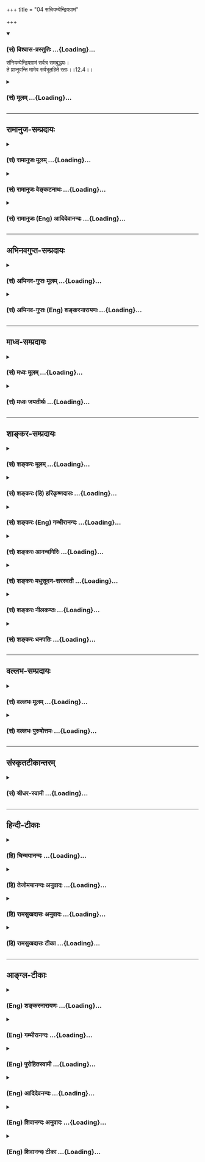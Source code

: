 +++
title = "04 सन्नियम्येन्द्रियग्रामं"

+++
<div class="js_include" newlevelforh1="3" title="(सं) विश्वास-प्रस्तुतिः" unfilled url="/purANam_vaiShNavam/mahAbhAratam/06-bhIShma-parva/03-bhagavad-gItA-parva/saMskRtam/vishvAsa-prastutiH/12_bhakti-yogaH/04_sanniyamyendriyag.md">
<details open><summary><h3>(सं) विश्वास-प्रस्तुतिः ...{Loading}...</h3></summary>

संनियम्येन्द्रियग्रामं सर्वत्र समबुद्धयः।  
ते प्राप्नुवन्ति मामेव सर्वभूतहिते रताः।।12.4।।
</details>
</div>
<div class="js_include collapsed" newlevelforh1="3" title="(सं) मूलम्" unfilled url="/purANam_vaiShNavam/mahAbhAratam/06-bhIShma-parva/03-bhagavad-gItA-parva/saMskRtam/mUlam/12_bhakti-yogaH/04_sanniyamyendriyag.md">
<details><summary><h3>(सं) मूलम् ...{Loading}...</h3></summary>

संनियम्येन्द्रियग्रामं सर्वत्र समबुद्धयः।  
ते प्राप्नुवन्ति मामेव सर्वभूतहिते रताः।।12.4।।
</details>
</div>


_________________
## रामानुज-सम्प्रदायः
<div class="js_include collapsed" newlevelforh1="3" title="(सं) रामानुजः मूलम्" unfilled url="/purANam_vaiShNavam/mahAbhAratam/06-bhIShma-parva/03-bhagavad-gItA-parva/saMskRtam/rAmAnujaH/mUlam/12_bhakti-yogaH/04_sanniyamyendriyag.md">
<details><summary><h3>(सं) रामानुजः मूलम् ...{Loading}...</h3></summary>

।।12.4।।**ये तु अक्षरं** प्रत्यगात्मस्वरूपं **अनिर्देश्यं** देहाद्
अन्यतया देवादिशब्दानिर्देश्यम् अतएव चक्षुरादिकरणानभिव्यक्तं **सर्वत्रगम्
अचिन्त्यं च** सर्वत्र देवादिदेहेषु वर्तमानम् अपि तद्विसजातीयतया तेन तेन
रूपेण चिन्तयितुम् अनर्हम्; तत एव **कूटस्थं** सर्वसाधारणं
तत्तद्देवाद्यसाद्यारणाकारासंबन्धम् इत्यर्थः। अपरिणामित्वेन
स्वासाधारणाकारात् न चलति; न च्यवते इति **अचलं** तत एव **ध्रुवं** नित्यम्
**सन्नियम्य इन्द्रियग्रामं** चक्षुरादिकम् इन्द्रियग्रामं
सर्वस्वव्यापारेभ्यः सम्यक् नियम्य **सर्वत्र समबुद्धयः** सर्वत्र
देवादिविषमाकारेषु देहेषु अवस्थितेषु आत्मसु ज्ञानैकाकारतया समबुद्धयः तत
एव **सर्वभूतहिते रताः** सर्वभूताहितरतित्वात् निवृत्ताः;
सर्वभूताहितरतित्वं हि आत्मनो देवादिविषमाकाराभिमाननिमित्तम्; ये एवम्
अक्षरम् **उपासते ते** अपि **मां प्राप्नुवन्ति एव।** मत्समानाकारम्
असंसारिणम् आत्मानं प्राप्नुवन्ति एव इत्यर्थः। मम साधर्म्यमागताः (गीता
14।2) इति वक्ष्यते श्रूयते च -- निरञ्जनः परमं साम्यमुपैति (मु0 उ₀ 3।1।3)
इति। तथा अक्षरशब्दनिर्दिष्टात् कूटस्थाद् अन्यत्वं परस्य ब्रह्मणो
वक्ष्यते। कूटस्थोऽक्षर उच्यते। (गीता 15।16)उत्तमः पुरुषस्त्वन्यः (गीता
15।17) इति। अथपरा यथा तदक्षरमधिगम्यते (मु0 उ₀ 1।1।5) इति अक्षरविद्यायां
तु अक्षरशब्दनिर्दिष्टं परम् एव ब्रह्म; भूतयोनित्वाद् एव।

</details>
</div>
<div class="js_include collapsed" newlevelforh1="3" title="(सं) रामानुजः वेङ्कटनाथः" unfilled url="/purANam_vaiShNavam/mahAbhAratam/06-bhIShma-parva/03-bhagavad-gItA-parva/saMskRtam/rAmAnujaH/venkaTanAthaH/12_bhakti-yogaH/04_sanniyamyendriyag.md">
<details><summary><h3>(सं) रामानुजः वेङ्कटनाथः ...{Loading}...</h3></summary>

।। 12.4अक्षरनिष्ठस्यापकर्षमाह -- ये त्वक्षरम् इत्यादिश्लोकत्रयेण।
सर्वप्रकारनिर्देशनिषेधस्य स्ववचनविरोधादिदुष्टत्वाद्यथावस्थितस्वरूपे
निषेध्यतया विवक्षितं निर्देशविशेषं सहेतुकमाहदेहादन्यतयेति। यद्यपि
देहादन्यस्मिन्नपि देहिनि देहद्वारा देवादिशब्दाः प्रवर्तन्ते तथापि
विविच्य निर्देष्टव्ये प्रकृतिसम्बन्धरहिते चापवृक्तात्मस्वरूपे
तावत्तादृशवृत्तिरपि न सम्भवतीत्यभिप्रायः। तत एव देहादन्यतयैवेत्यर्थः।
अत्यन्तानभिव्यक्तत्वविवक्षायांउपासते इति स्ववाक्येनापि विरोध
इत्यभिप्रायेणाह -- चक्षुरादिकरणानभिव्यक्तमिति। सर्वत्रगम् इत्यत्राणुत्व
श्रुतिविरोधपरिहारायाहदेवादिदेहेष्विति। यद्वा निषेध्यस्य चिन्त्यत्वस्य
प्रसङ्गार्थंसर्वत्रगम् इत्युक्तमित्याह -- देवादिदेहेषु वर्तमानमपीति। तेन
तेन रूपेणेति आत्मचिन्ताविधिविरोधाच्चिन्त्यमात्रनिषेधो न शक्यत इति
भावः। तत एव कूटस्थमिति तत्तद्विलक्षणत्वादित्यर्थः। अनेकेषां
सन्तन्यमानानां पुरुषाणां साधारणो हि पूर्वः पुरुषः कूटस्थः अत्र तु
साधारण्यमात्रं लक्ष्यत इत्याहसर्वसाधारणमिति। एतेन
कूटशब्दनिर्दिष्टमायाध्यक्षत्वं वा राशिवत्स्थितत्वं वा वदन्तः
प्रसिद्धार्थपरित्यागादिभिर्निरस्ताः। अतः कूट इव निश्चलं
वृद्धिक्षयादिरहितमित्यप्यत्र मन्दम्। नन्वेकदा सर्वसाधारणत्वमसिद्धं;
कालभेदेन सर्वजातीयशरीरपरिग्रहेऽपि सर्वव्यक्तिपरिग्रहो नास्ति; अतः कथं
सर्वसाधारणत्वमित्यत आहदेवादीति। नह्यसाधारणा देवत्वादय आत्मन्यव्यवधानेन
सम्बध्यन्त इति भावः। उत्क्रान्त्यादिमतो जीवस्य
स्पन्दनिषेधादेरनुपपन्नत्वादत्राचलशब्दविवक्षितमाह -- अपरिणामित्वेनेति।
अनित्यत्वं हि परिणामेन व्याप्तम्। ततश्च व्यापकाभावाद्व्याप्याभावो
विवक्षित इत्यपुनरुक्तिरित्याह -- तत एव ध्रुवमिति। उपासते \[12।2\]
इत्यनेनैव मनोनियमनस्य सिद्धत्वात्तदुपयुक्तबाह्येन्द्रियव्यापारनियमनपरतया
व्याचष्टेसम्यङ्नियम्येति। अहिंसा सत्यमस्तेयं ब्रह्मचर्यपरिग्रहः
\[वि.ध.104।3बृ.ना.31।76\] इत्यादिकमभिप्रेत्योक्तंसर्वत्रेति। शुनि चैव
श्वपाके च पण्डिताः समदर्शिनः \[5।18\] इत्यादिकमभिप्रेत्यआत्मसु
ज्ञानैकाकारतया समबुद्धय इत्युक्तम्। तत एव -- समबुद्धित्वादेव। य
एवमक्षरमुपासते अक्षरशब्दवाच्यं प्रत्यगात्मानं प्राप्यतया निश्चित्य
परमात्मानं तत्प्रापकतयोपासते। तेऽपीति
मद्व्यतिरिक्तप्राप्यान्तरनिश्चयवन्तोऽपीत्यर्थः। मां प्राप्नुवन्त्येव --
विष्णुशक्तिः परा प्रोक्ता \[वि.पु.6।7।61\] इत्युक्तप्रकारेणअविभागेन
दृष्टत्वात् \[ब्र.सू.4।4।3\] इत्यपृथक्सिद्धविशेषणभूतं मुक्तस्वरूपं
मत्समानाकारं प्राप्नुवन्तीत्यर्थ इत्यर्थः। प्रमेयशरीरं साधीयः; यदि
प्रमाणमुपलभामह इत्याशङ्क्य सोपबृंहणश्रुतिमुदाहरतिपरमं साम्यमुपैतीति। ननु
अथ परा यया तदक्षरमधिगम्यते \[मुं.उ.1।1।5\]अक्षरमम्बरान्तधृतेः
\[ब्र.सू.1।3।10\] इत्यादिषु परब्रह्मसाधारणतया प्रयुज्यमानमक्षरपदं कथं
जीवात्मवाचकम् उच्यते अमृताक्षरं हरः \[श्वे.उ.1।10\]कूटस्थोऽक्षर उच्यते
\[15।16\]
इत्यादिषूक्तत्वादित्याहतथाक्षरशब्दनिर्दिष्टादित्यादिना। पञ्चविंशकमव्यक्तं
षड्विंशः पुरुषोत्तमः। एतज्ज्ञात्वा विमुच्यन्ते यतयः शान्तबुद्धयः
\[य.स्मृ.\] इत्युक्तप्रकारेणाव्यक्तजीवात्मासक्तचेतसां क्लेशस्त्वधिकतरः;
मय्यावेशितचेतस्त्वाभावात्। अव्यक्तविषया मनोवृत्तिः
सर्वेन्द्रियोपरतिरूपा। ननु देहवत्त्वं सनकादीनामपि
सम्भवतीत्याशङ्क्यदेहात्माभिमानयुक्तैरित्युक्तम्।

</details>
</div>
<div class="js_include collapsed" newlevelforh1="3" title="(सं) रामानुजः (Eng) आदिदेवानन्दः" unfilled url="/purANam_vaiShNavam/mahAbhAratam/06-bhIShma-parva/03-bhagavad-gItA-parva/saMskRtam/rAmAnujaH/english/AdidevAnandaH/12_bhakti-yogaH/04_sanniyamyendriyag.md">
<details><summary><h3>(सं) रामानुजः (Eng) आदिदेवानन्दः ...{Loading}...</h3></summary>

12.3 - 12.5 The individual self meditated upon by those who follow the
path of the 'Aksara' (the Imperishable) is thus described: It cannot be
'defined' in terms indicated by expressions like gods and men etc., for
It is different from the body; It is 'imperceptible' through the senses
such as eyes; It is 'omnipresent and unthinkable,' for though It exists
everywhere in bodies such as those of gods and others, It cannot be
conceived in terms of those bodies, as It is an entity of an altogether
different kind; It is 'common to all beings' i.e., alike in all beings
but different from the bodily forms distinguishing them; It is
'immovable' as It does not move out of Its unie nature, being
unmodifiable, and therefore eternal. Such aspirants are further
described as those who, 'subduing their senses' like the eye from their
natural operations, look upon all beings of different forms as 'eal' by
virtue of their knowledge of the sameness of the nature of the selves as
knowers in all. Therefore they are not given 'to take pleasure in the
misfortune of others,' as such feelings proceed from one's
identification with one's own special bodily form. Those who meditate on
the Imperishable Principle (individual self) in this way, even they come
to Me. It means that they also realise their essential self, which, in
respect of freedom from Samsara, is like My own Self. So Sri Krsna will
declare later on: 'Partaking of My nature' (14.2). Also the Sruti says:
'Untainted, he attains supreme eality' (Mun. U., 3.1.3). Likewise He
will declare the Supreme Brahman as being distinct from the freed self
which is without modification and is denoted by the term 'Imperishable'
(Aksara), and is described as unchanging (Kutastha). 'The Highest Person
is other than this Imperishable' (15.16 - 17). But in the teaching in
Aksara-vidya 'Now that higher science by which that Aksara is known'
(Mun. U., 1.5) the entity that is designated by the term Aksara is
Supreme Brahman Himself; for He is the source of all beings, etc.
Greater is the difficulty of those whose minds are attached to the
unmanifest. The path of the unmanifest is a psychosis of the mind with
the unmanifest as its object. It is accomplished with difficulty by
embodied beings, who have misconceived the body as the self. For,
embodied beings mistake the body for the self. The superiority of those
who adore the Supreme Being is now stated clearly:

</details>
</div>


_________________
## अभिनवगुप्त-सम्प्रदायः
<div class="js_include collapsed" newlevelforh1="3" title="(सं) अभिनव-गुप्तः मूलम्" unfilled url="/purANam_vaiShNavam/mahAbhAratam/06-bhIShma-parva/03-bhagavad-gItA-parva/saMskRtam/abhinava-guptaH/mUlam/12_bhakti-yogaH/04_sanniyamyendriyag.md">
<details><summary><h3>(सं) अभिनव-गुप्तः मूलम् ...{Loading}...</h3></summary>

।।12.3 -- 12.5।। येत्वित्यादि अवाप्यते इत्यन्तम्। ये पुनरक्षरं +++(S ये
त्वक्षरम्)+++ ब्रह्म उपास्ते आत्मानं \[ तैरपि \] सर्वत्रगम्
इत्यादिभिर्विशेषणैः आत्मनः सर्वे ईश्वरधर्मा आरोप्यन्ते। अतो ब्रह्मोपासका
अपि मामेव यद्यपि यान्ति तथापि अधिकतरस्तेषां क्लेशः। आत्मनि किल
अपहतपाप्मत्वादिगुणाष्टकारोपं विधाय पश्चात्तमेव उपासते इति स्वतः
सिद्धगुणग्रामगरिमणि ईश्वरे ( ईश्वरेऽपि) अयत्नसाध्ये स्थितेऽपि
द्विगुणमायासं विन्दन्ति।

</details>
</div>
<div class="js_include collapsed" newlevelforh1="3" title="(सं) अभिनव-गुप्तः (Eng) शङ्करनारायणः" unfilled url="/purANam_vaiShNavam/mahAbhAratam/06-bhIShma-parva/03-bhagavad-gItA-parva/saMskRtam/abhinava-guptaH/english/shankaranArAyaNaH/12_bhakti-yogaH/04_sanniyamyendriyag.md">
<details><summary><h3>(सं) अभिनव-गुप्तः (Eng) शङ्करनारायणः ...{Loading}...</h3></summary>

12.4 See Comment under 12.5

</details>
</div>


_________________
## माध्व-सम्प्रदायः
<div class="js_include collapsed" newlevelforh1="3" title="(सं) मध्वः मूलम्" unfilled url="/purANam_vaiShNavam/mahAbhAratam/06-bhIShma-parva/03-bhagavad-gItA-parva/saMskRtam/madhvaH/mUlam/12_bhakti-yogaH/04_sanniyamyendriyag.md">
<details><summary><h3>(सं) मध्वः मूलम् ...{Loading}...</h3></summary>

।।12.3 -- 12.4।। भवन्तु त्वदुपासका एवोत्तमाः; इतरेषां तु किं फलं इत्यत आह
-- ये त्वित्यादिना। अनिर्देश्यत्वं चोक्तं भागवते मायायाः --
अप्रतर्क्यादनिर्देश्यादिति केष्वपि निश्चयः \[ \] इति। ईश्वरस्तु
देवशब्देनोक्तःदैवमन्ये परे \[4।25\] इत्यत्र। उक्तं च सामवेदे
काषायणश्रुतौ -- नासदासीन्नो सदासीत्तदानीम् \[ऋक्सं.8।7।18।1\] इति। न
महाभूतं नोपभूतं तदासीत् इत्याद्यारभ्य तम आसीत्तमसा,गूढमग्रे
\[ऋक्सं.8।7।17।3\] इति। तमो ह्यव्यक्तमजरमनिर्द्देश्यमेषा ह्येव प्रकृतिः
इति। सर्वगाऽचिन्त्यादिलक्षणा हि सा। तथाहि मोक्षधर्मे --
नारायणगुणाश्रयादजरामरादतीन्द्रियादग्राह्यादसम्भवतः।
असत्यादहिंस्राल्ललामाद्वितीयप्रवृत्तिविशेषादवैरादक्षयादमरादक्षरादमूर्तितः।
सर्वस्याः सर्वस्य सर्वकर्त्तुः शाश्वततमसः \[म.भा.12।342।6\] इतिआसीदिदं
तमोभूतमप्रज्ञातमलक्षणम्। अप्रतर्क्यमविज्ञेयं प्रसुप्तमिव सर्वतः इति
मानवे \[1।5\]। कूटस्थोऽक्षर उच्यते \[15।16\] वक्ष्यति इति। कूटे आकाशे
स्थिता कूटस्था। आकाशे संस्थिता त्वेषा ततः कूटस्थिता मता इति
ह्यग्वेदखिलेषु। सा सर्वगा निश्चला लोकयोनिः सा चाक्षरा विश्वगा विरजस्का
इति सामवेदे गौपवनशाखायाम्।

</details>
</div>
<div class="js_include collapsed" newlevelforh1="3" title="(सं) मध्वः जयतीर्थः" unfilled url="/purANam_vaiShNavam/mahAbhAratam/06-bhIShma-parva/03-bhagavad-gItA-parva/saMskRtam/madhvaH/jayatIrthaH/12_bhakti-yogaH/04_sanniyamyendriyag.md">
<details><summary><h3>(सं) मध्वः जयतीर्थः ...{Loading}...</h3></summary>

।।12.3 -- 12.4।। एवं तर्हिमय्यावेश्य \[12।2\] इत्यनेनैव मदुपासका एवोत्तमा
इति प्रश्नस्योत्तरं जातं; किमुत्तरेण वाक्येन इत्यत आह -- **भवन्त्वि**ति।
आक्षेपगर्भोऽयमभ्युपगमः। न युक्तं त्वदुपासकानामेवोत्तमत्वमिति भावः।
तदुपपादनाय पृच्छति -- **इतरेषा**मिति। अव्यक्तोपासकानां किं फलं
मोक्षोऽस्ति; न वा नोचेदुदाहृतवाक्यविरोधः। आद्ये कथं
त्वदुपासकानामुत्तमत्वम् फलसाम्यादिति भावः। नन्वेषां विशेषणानां
ब्रह्मणोऽन्यत्रासम्भवात् कथमितरेषां किं फलं इत्यस्योत्तरत्वेन एतदवतार
इत्यतोऽक्षराव्यक्तत्वयोर्मायायामुपपादितत्वात् तदन्यानि
तत्रोपपादयन्ननिर्देश्यत्वं तावदुपपादयति -- **अनिर्देश्यत्वं चे**ति
शब्दागोचरम् धर्मस्य मम पादभङ्ग इत्यन्वयः। नन्वत्रापीश्वरोऽस्त्वनिर्देश्य
इत्यत आह -- **ईश्वरस्त्वि**ति। दैवं पादभङ्गकारणमाहुः। तथा च पुनरुक्तिः
स्यादिति भावः। न च दैवशब्दोऽदृष्टवाची। तस्यअपरे कर्म इति पृथगुक्तत्वात्।
मायाया अनिर्देश्यत्वे स्पष्टं च प्रमाणमाह -- **उक्तं चे**ति।
महाभूतमाकाशवायुरूपम्। उपभूतं तेजोब्भूलक्षणम्। तदा प्रलये। अजरमित्यादिकं
प्रलयेऽवस्थानस्योपपादकम्। नचैतत् ब्रह्मेति प्रदर्शनायएषा,ह्येव प्रकृतिः
इत्युदाहृतम्। इदानींसर्वत्रगं इत्यादिकं मायायामुपपादयितुमाह --
**सर्वगे**ति। भावप्रधानो निर्देशः। स्वरूपवाची वा लक्षणशब्दः
नारायणगुणस्तदिच्छादिलक्षण आश्रयो यस्य तत्तथोक्तम्। अनेन ब्रह्मणो
व्यावृत्तिः। अजरादमरादिति जडप्रधानादेः; तस्य तत्प्राप्त्यभावात्।
अग्राह्यान्मनसोऽप्यगोचरादित्यनेनाचिन्त्यमिति सिद्ध्यति।
असम्भवतोऽक्षयादक्षरादिति ध्रुवत्वसिद्धिः। असति प्रलये भवमसत्त्यम्। ललामं
प्रधानम्। द्वितीया भगवदेकाधीना प्रवृत्तिर्विशेषो यस्य तत्तथा। अमूर्तितः
प्राकृतदेहरहितात्। सर्वस्याः सर्वगाया इति छान्दसो लिङ्गव्यत्ययः;
अनाद्यविद्याभिमानित्वात्। शाश्वततमसः पुरुषोऽभूदित्यन्वयः। इदं प्रसिद्धं
तमो मायाख्यं प्रलये सर्वतः प्रसुप्तमिव निर्व्यापारमासीत्।
अभूतमजातम्। अप्रज्ञातं इत्यादिना प्रत्यक्षानुमानागमवेद्यत्वाभाव उच्यते।
अवेद्यलक्षणत्वादप्रतर्क्यम्। अनेन सर्वत्रगमचिन्त्यं ध्रुवमिति सिध्यति।
गीतावाक्येन कूटस्थत्वं नित्यत्वं चेत् ध्रुवमिति पुनरुक्तिः। कूटमनृतं
तिष्ठत्यस्मिन्नित्यसम्भवीत्यत आह -- **कूट** इति।
कूटशब्दस्याकाशवाचित्वेऽभिधानं प्राक् पठितम्। तथापि दार्ढ्याय
श्रुत्युदाहरणम्। श्रुत्यनुसारेण स्त्रीलिङ्गम्। सा सर्वगैत्युक्तार्थे
स्पष्टं प्रमाणम्। निश्चला स्वपदादभ्रष्टा। विश्वं गतमाश्रितमस्यामिति
विश्वगा। एतानि चोक्तविशेषणानि तदुपासनस्य
मोक्षसाधनत्वाङ्गीकारसमर्थनार्थानीति ज्ञेयम्।

</details>
</div>


_________________
## शाङ्कर-सम्प्रदायः
<div class="js_include collapsed" newlevelforh1="3" title="(सं) शङ्करः मूलम्" unfilled url="/purANam_vaiShNavam/mahAbhAratam/06-bhIShma-parva/03-bhagavad-gItA-parva/saMskRtam/shankaraH/mUlam/12_bhakti-yogaH/04_sanniyamyendriyag.md">
<details><summary><h3>(सं) शङ्करः मूलम् ...{Loading}...</h3></summary>

।।12.4।। -- **संनियम्य** सम्यक् नियम्य उपसंहृत्य **इन्द्रियग्रामम्**
इन्द्रियसमुदायं **सर्वत्र** सर्वस्मिन् काले **समबुद्धयः** समा तुल्या
बुद्धिः येषाम् इष्टानिष्टप्राप्तौ ते समबुद्धयः। **ते** ये एवंविधाः ते
**प्राप्नुवन्ति मामेव सर्वभूतहिते रताः।** न तु तेषां वक्तव्यं किञ्चित्
मां ते प्राप्नुवन्ति इति ज्ञानी त्वात्मैव मे मतम् (गीता 7।18) इति हि
उक्तम्। न हि भगवत्स्वरूपाणां सतां युक्ततमत्वमयुक्ततमत्वं वा वाच्यम्।। किं
तु --,

</details>
</div>
<div class="js_include collapsed" newlevelforh1="3" title="(सं) शङ्करः (हि) हरिकृष्णदासः" unfilled url="/purANam_vaiShNavam/mahAbhAratam/06-bhIShma-parva/03-bhagavad-gItA-parva/saMskRtam/shankaraH/hindI/harikRShNadAsaH/12_bhakti-yogaH/04_sanniyamyendriyag.md">
<details><summary><h3>(सं) शङ्करः (हि) हरिकृष्णदासः ...{Loading}...</h3></summary>

।।12.4।। तथा जो इन्द्रियोंके समुदायको भली प्रकार संयम करके -- उन्हें
विषयोंसे रोककर; सर्वत्र -- सब समय समबुद्धिवाले होते हैं अर्थात् इष्ट और
अनिष्टकी प्राप्तिमें जिनकी बुद्धि समान रहती है; ऐसे वे समस्त भूतोंके
हितमें तत्पर अक्षरोपासक मुझे ही प्राप्त करते हैं। उन अक्षरउपासकोंके
सम्बन्धमें वे मुझे प्राप्त होते हैं इस विषयमें तो कहना ही क्या है
क्योंकि ज्ञानीको तो मैं अपना आत्मा ही समझता हूँ यह पहले ही कहा जा चुका
है। जो भगवत्स्वरूप ही हैं उन संतजनोंके विषयमें युक्ततम या अयुक्ततम कुछ
भी कहना नहीं बन सकता।  
  
,

</details>
</div>
<div class="js_include collapsed" newlevelforh1="3" title="(सं) शङ्करः (Eng) गम्भीरानन्दः" unfilled url="/purANam_vaiShNavam/mahAbhAratam/06-bhIShma-parva/03-bhagavad-gItA-parva/saMskRtam/shankaraH/english/gambhIrAnandaH/12_bhakti-yogaH/04_sanniyamyendriyag.md">
<details><summary><h3>(सं) शङ्करः (Eng) गम्भीरानन्दः ...{Loading}...</h3></summary>

12.4 Samniyamya, by fully controlling, withdrawing; indriya-gramam, all
the organs; and sarvatra, always at all times; sama-buddhayah, being
even-minded-the even-minded are those whose minds remain eipoised in
getting anything desirable or undesirable; te, they, those who are of
this kind; ratah, engaged; sarva-bhuta-hite, in the welfare of all
beings prapnuvanti, attain; mam, Me; eva, alone. As regards them it
needs no saying that they attain Me, for it has been said, '৷৷.but the
man of Knowledge is the very Self. (This is) My opinion' (7.18). It is
certainly not proper to speak of being or not being the best among the
yogis with regard to those who have attained identity with the Lord.
But,

</details>
</div>
<div class="js_include collapsed" newlevelforh1="3" title="(सं) शङ्करः आनन्दगिरिः" unfilled url="/purANam_vaiShNavam/mahAbhAratam/06-bhIShma-parva/03-bhagavad-gItA-parva/saMskRtam/shankaraH/AnandagiriH/12_bhakti-yogaH/04_sanniyamyendriyag.md">
<details><summary><h3>(सं) शङ्करः आनन्दगिरिः ...{Loading}...</h3></summary>

।।12.4।। कथमक्षरमुपासते तदुपासने वा किं स्यादिति तदाह -- **संनियम्येति।**
तुल्या हर्षविषादरागद्वेषादिरहिता सम्यग्ज्ञानेनाज्ञानस्यापनीतत्वात्।
क्रमपरम्परापेक्षयोरसंभवं विवक्षित्वाह -- **ते य इति।** सर्वेभ्यो
भूतेभ्यो हिते रताः सर्वेभ्यो भूतेभ्यो हितमेव चिन्तयन्तस्तदेवाचरन्ति।
ज्ञानवतां यथाज्ञानं भगवत्प्राप्तेरर्थसिद्धत्वादनुवादमात्रमित्याह --
**नत्विति।** ज्ञानिनो भगवत्प्राप्तिः सिद्धैवेत्यत्र प्रमाणमाह --
**ज्ञानी,**त्विति। **ज्ञानवतां भगवत्प्राप्तौ त एव युक्ततमा वक्तव्याः कथं
सगुणब्रह्मोपासकान्युक्ततमानुक्तवानसीत्याशङ्क्याह --** नहीति।

</details>
</div>
<div class="js_include collapsed" newlevelforh1="3" title="(सं) शङ्करः मधुसूदन-सरस्वती" unfilled url="/purANam_vaiShNavam/mahAbhAratam/06-bhIShma-parva/03-bhagavad-gItA-parva/saMskRtam/shankaraH/madhusUdana-sarasvatI/12_bhakti-yogaH/04_sanniyamyendriyag.md">
<details><summary><h3>(सं) शङ्करः मधुसूदन-सरस्वती ...{Loading}...</h3></summary>

।।12.3 -- 12.4।। निर्गुणब्रह्मविदपेक्षया सगुणब्रह्मविदां कोऽतिशयो येन त
एव युक्ततमास्तएवाभिमता इत्यपेक्षायां तमतिशयं वक्तुं
तन्निरूपकान्निर्गुणब्रह्मविदः प्रस्तौति द्वाभ्यां -- येत्वित्यादिना।
येऽक्षरं मामुपासते तेऽपि मामेव प्राप्नुवन्तीति द्वितीयगतेनान्वयः।
पूर्वेभ्यो वैलक्षण्यद्योतनाय तुशब्दः। अक्षरं निर्विशेषं ब्रह्म
वाचक्नवीब्राह्मणे प्रसिद्धं तस्य समर्पणाय सप्त विशेषणानि। अनिर्देश्यं
शब्देन व्यपदेष्टुमशक्यं। यतोऽव्यक्तं
शब्दप्रवृत्तिनिमित्तैर्जातिगुणक्रियासंबन्धै रहितं जातिं गुणं क्रियां
संबन्धं वा द्वारीकृत्य शब्दप्रवृत्तेर्निर्विशेषे प्रवृत्त्ययोगात् कुतो
जात्यादिराहित्यमत आह -- सर्वत्रगमिति। सर्वत्रगं सर्वव्यापि सर्वकारणं अतो
जात्यादिशून्यं परिच्छिन्नस्य कार्यस्यैव जात्यादियोगदर्शनात्;
आकाशादीनामपि कार्यात्वाभ्युपगमाच्च। अतएवाचिन्त्यं शब्दप्रवृत्तेरिव
मनोवृत्तेरपि न विषयः। तस्या अपि परिच्छिन्नविषयत्वात्यतो वाचो निवर्तन्ते
अप्राप्य मनसा सह इति श्रुतेः। तर्हि कथंतं त्वौपनिषदं पुरुषं पृच्छामि
इति;दृश्यते त्वग्र्यया बुद्ध्या इति च श्रुतिःशास्त्रयोनित्वात् इति
सूत्रं च। उच्यते। अविद्याकल्पितसंबन्धेन शब्दजन्यायां बुद्धिवृत्तौ
चरमायां परमानन्दबोधरूपे शुद्धे वस्तुनि प्रतिबिम्बितेऽविद्यातत्कार्ययोः
कल्पितयोर्निवृत्त्युपपत्तेरुपचारेण विषयत्वाभिधानात्। अतस्तत्र
कल्पितमविद्यासंबन्धं प्रतिपादयितुमाह -- कूटस्थमिति। कूटस्थं
यन्मिथ्याभूतं सत्यतया प्रतीयते तत्कूटमिति लोकैरुच्यते। यथा कूटकार्षापणः
कूटसाक्षित्वमित्यादौ। अज्ञानमपि मायाख्यं सहकार्यप्रपञ्चेन मिथ्याभूतमपि
लौकिकैः सत्यतया प्रतीयमानं कूटं तस्मिन्नाध्यासिकेन संबन्धेनाधिष्ठानतया
तिष्ठतीति कूटस्थमज्ञानतत्कार्याधिष्ठानमित्यर्थः। एतेन
सर्वानुपपत्तिपरिहारः कृतः। अतएव
सर्वविकाराणामविद्याकल्पितत्वात्तदधिष्ठानं साक्षिचैतन्यं निर्विकारमित्याह
-- अचलमिति। अचलं चलनं,विकारः अचलत्वादेव ध्रुवं अपरिणामि नित्यं एतादृशं
शुद्धं ब्रह्म मां पर्युपासते श्रवणेन प्रमाणगतामसंभावनामपोद्य मननेन च
प्रमेयगतामनन्तरं विपरीतभावनानिवृत्तये ध्यायन्ति।
विजातीयप्रत्ययतिरस्कारेण तैलधारावदविच्छिन्नसमानप्रत्ययप्रवाहेण
निदिध्यासनसंज्ञकेन ध्यानेन विषयीकुर्वन्तीत्यर्थः। कथं
पुनर्विषयेन्द्रियसंयोगे सति विजातीयप्रत्ययतिरस्कारोऽत आह -- संनियम्येति।
संनियम्य स्वविषयेभ्य उपसंहृत्येन्द्रियग्रामं करणसमुदायम्। एतेन
शमदमादिसंपत्तिरुक्ता। विषयभोगवासनायां सत्यां कुत इन्द्रियाणां ततो
निवृत्तिस्तत्राह -- सर्वत्रेति। सर्वत्र विषये समा तुल्या हर्षविषादाभ्यां
रागद्वेषाभ्यां च रहिता मतिर्येषाम्। सम्यग्ज्ञानेन
तत्कारणस्याज्ञानस्यापनीतत्वाद्विषयेषु दोषदर्शनाभ्यासेन स्पृहाया
निरसनाच्च ते सर्वत्र समबुद्धयः। एतेन वशीकारसंज्ञावैराग्यमुक्तं। अतएव
सर्वत्रात्मदृष्ट्या हिंसाकारणद्वेषरहितत्वात्सर्वभूतहिते रताःअभयं
सर्वभूतेभ्यो मत्तः स्वाहा इति मन्त्रेण दत्तसर्वभूताभयदक्षिणाः।
कृतसंन्यासा इति यावत्। अभयं सर्वभूतेभ्यो दत्त्वा संन्यासमाचरेत् इति
स्मृते। एवंविधाः सर्वसाधनसंपन्नाः सन्तः स्वयं ब्रह्मभूता निर्विचिकित्सेन
साक्षात्कारेण सर्वसाधनफलभूतेन मामक्षरं ब्रह्मैव ते प्राप्नुवन्ति।
पूर्वमपि मद्रूपा एव सन्तोऽविद्यानिवृत्त्या मद्रूपा एव
तिष्ठन्तीत्यर्थः। ब्रह्मैव सन्ब्रह्माप्येतिब्रह्म वेद ब्रह्मैव भवति
इत्यादि श्रुतिभ्य इहापि चज्ञानी त्वात्मैव मे मतम् इत्युक्तम्।

</details>
</div>
<div class="js_include collapsed" newlevelforh1="3" title="(सं) शङ्करः नीलकण्ठः" unfilled url="/purANam_vaiShNavam/mahAbhAratam/06-bhIShma-parva/03-bhagavad-gItA-parva/saMskRtam/shankaraH/nIlakaNThaH/12_bhakti-yogaH/04_sanniyamyendriyag.md">
<details><summary><h3>(सं) शङ्करः नीलकण्ठः ...{Loading}...</h3></summary>

।।12.4।। एवंविधमक्षरं कथमुपासनीयमित्यत आह -- **संनियम्येति।** सर्वत्र
काले सर्वदा। एतेन ध्यानस्य,नैरन्तर्यमुक्तम्। इन्द्रियग्रामं
समनस्कानीन्द्रियाणि संनियम्य एकीभावेनात्मनि वशे कृत्वा। स्वकारणे
प्रविलाप्येत्यर्थः। समा चाञ्चल्यहीना बुद्धिर्येषां ते समबुद्धयो ये
भवन्ति तेऽपि मामेव निर्विकल्पं परं ब्रह्म परां काष्ठां प्राप्नुवन्ति।
श्रुतिश्चयदा पञ्चावतिष्ठन्ते ज्ञानानि मनसा सह। बुद्धिश्च न विचेष्टति
तामाहुः परमां गतिम्। इति। सर्वभूतहिते रता इत्यनेन सर्वभूताभयदानेन
संन्यासोऽपि ध्यानाङ्गमिति विधीयते।

</details>
</div>
<div class="js_include collapsed" newlevelforh1="3" title="(सं) शङ्करः धनपतिः" unfilled url="/purANam_vaiShNavam/mahAbhAratam/06-bhIShma-parva/03-bhagavad-gItA-parva/saMskRtam/shankaraH/dhanapatiH/12_bhakti-yogaH/04_sanniyamyendriyag.md">
<details><summary><h3>(सं) शङ्करः धनपतिः ...{Loading}...</h3></summary>

।।12.4।। उपासनस्य प्रकारं फलं चाह। इन्द्रियग्राममिन्द्रियसमूहं संनियम्य
स्वविषयेभ्य उपसंहृत्य सर्वत्र समबुद्धयः सर्वस्मिन्काले
इष्टानिष्टप्राप्तौ सभा रागद्वेषरहिता बुद्धिर्येषां ते; अतएव सर्वेषां
भूतानां हिते रताः प्रीतिमन्तः ये एवंप्रकारेणाक्षरमुपासते ते मां
परमात्मानं प्राप्नुवन्ति। एवकारेणैषामेव साक्षान्मोक्षप्राप्तियोग्यतां
बोधयति। प्राप्तिप्यत्र विस्मृतग्रैवकस्य प्राप्तस्य प्राप्तिरेव बोध्या
नत्वप्राप्तस्य ग्रामादेः प्राप्तिरिव। विमुक्तश्च विमुच्यते इति
श्रुतेः। ज्ञानी त्वात्मैव मे मतम् इति स्मृतेश्च।

</details>
</div>


_________________
## वल्लभ-सम्प्रदायः
<div class="js_include collapsed" newlevelforh1="3" title="(सं) वल्लभः मूलम्" unfilled url="/purANam_vaiShNavam/mahAbhAratam/06-bhIShma-parva/03-bhagavad-gItA-parva/saMskRtam/vallabhaH/mUlam/12_bhakti-yogaH/04_sanniyamyendriyag.md">
<details><summary><h3>(सं) वल्लभः मूलम् ...{Loading}...</h3></summary>

।।12.3 -- 12.4।। येत्विति। तुशब्दो भेदं द्योतयति। ये
त्वक्षरमन्तर्यामिस्वरूपांशं पूर्वोक्तमनामरूपत्वादव्यक्तं गणितानन्दं
बृहत्स्वरूपं पर्युपासते। स्वष्ट एव भेदः। अक्षरोऽव्यक्तः; अहं तु व्यक्तः।
सोऽनिर्देश्यः; अहं तु स्वेच्छयाऽलौकिकनिर्देशार्हः। स सर्वत्रगः; अहं तु
भक्तैकगम्यः। स चाचिन्त्यः अहं तु भक्तैश्चिन्त्यः। स तु कूटस्थः
सर्वसाधारणः अहमसाधारणः। स त्वचलः स्थिरात्मा; अहं चलः तत्रतत्र विहरन्
चलामि। स तु ध्रुवं पदरूपमैश्वर्यमध्यात्मं; अहं त्वीश्वरस्तन्निलयन इति।
तदुपासका मां ब्रह्मानन्दात्मिकां श्रियमेव ध्रुवात्मानं वा मां
प्राप्नुवन्ति।

</details>
</div>
<div class="js_include collapsed" newlevelforh1="3" title="(सं) वल्लभः पुरुषोत्तमः" unfilled url="/purANam_vaiShNavam/mahAbhAratam/06-bhIShma-parva/03-bhagavad-gItA-parva/saMskRtam/vallabhaH/puruShottamaH/12_bhakti-yogaH/04_sanniyamyendriyag.md">
<details><summary><h3>(सं) वल्लभः पुरुषोत्तमः ...{Loading}...</h3></summary>

  
  
।।12.4।। इन्द्रियग्रामं सन्नियम्य वशीकृत्य सर्वत्र मयि देवादिषु लौकिकेषु
सुखदुःखेषु वा समबुद्धयः सर्वभूतहिते रताः सन्तो ये पर्युपासते ध्यायन्ति
ते मामेव प्राप्नुवन्ति। एवकारेणाक्षरसम्बन्धव्यवहिताः। प्राप्नुवन्तीति
भावः; स्वयुक्ततमत्वाभावश्च ज्ञापितः।  
  

</details>
</div>


_________________
## संस्कृतटीकान्तरम्
<div class="js_include collapsed" newlevelforh1="3" title="(सं) श्रीधर-स्वामी" unfilled url="/purANam_vaiShNavam/mahAbhAratam/06-bhIShma-parva/03-bhagavad-gItA-parva/saMskRtam/shrIdhara-svAmI/12_bhakti-yogaH/04_sanniyamyendriyag.md">
<details><summary><h3>(सं) श्रीधर-स्वामी ...{Loading}...</h3></summary>

।।12.4।। **संनियम्येति।** स्पष्टम्।

</details>
</div>


_________________
## हिन्दी-टीकाः
<div class="js_include collapsed" newlevelforh1="3" title="(हि) चिन्मयानन्दः" unfilled url="/purANam_vaiShNavam/mahAbhAratam/06-bhIShma-parva/03-bhagavad-gItA-parva/hindI/chinmayAnandaH/12_bhakti-yogaH/04_sanniyamyendriyag.md">
<details><summary><h3>(हि) चिन्मयानन्दः ...{Loading}...</h3></summary>

।।12.4।। पूर्व श्लोकों में सगुणोपासक भक्तों के लिए आवश्यक गुणों का वर्णन
करने के पश्चात् अब भगवान् श्रीकृष्ण निर्गुण के उपासकों का वर्णन
उपर्युक्त दो श्लोकों में करते हैं। अक्षर रूप और गुणों से युक्त सभी
वस्तुएं द्रव्य हैं और सभी द्रव्य क्षर अर्थात् नाशवान होते हैं।
इन्द्रियों के द्वारा केवल इन द्रव्यों का ही ज्ञान हो सकता है। अत अक्षर
शब्द से यह सूचित किया गया है कि इन्द्रियों के द्वारा परमतत्त्व का ज्ञान
कदापि संभव नहीं है। अनिर्देश्य जो परिभाषित नहीं किया जा सकता है उसे
अनिर्देश्य कहते हैं। सभी परिभाषाएं दृश्य वस्तु के सन्दर्भ में ही दी जा
सकती हैं। अत जो इन्द्रियों का दृश्य नहीं होता; उसकी न परिभाषा दी जा सकती
है और न ही उसे अन्य वस्तुओं से भिन्न करके जाना जा सकता है। सर्वत्रगम् जो
अनन्त तत्त्व गुण रहित होने से व्यक्त नहीं हैं; और इसी कारण अनिर्देश्य
है; उसको सर्वव्यापी होना आवश्यक है। यदि परमात्मा से कोई स्थान रिक्त हो;
तो परमात्मा को आकार विशेष प्राप्त हो जायेगा। और साकार वस्तु विनाशी भी
होगी। अचिन्त्यम् मन के द्वारा जिस वस्तु का चिन्तन किया जा सकता है; वह
दृश्य पदार्थ होने के कारण नाशवान् होगी। इसलिए अविनाशी तत्त्व निश्चित ही
अकल्पनीय; अग्राह्य और अचिन्त्य होगा। कूटस्थम् (अविकारी) यद्यपि
चैतन्यस्वरूप आत्मा वह अधिष्ठान है; जिसके ऊपर सब विकार और परिवर्तन होते
रहते हैं; परन्तु वह स्वयं अपरिवर्तनशील और अविकारी ही रहता है। कूट शब्द
का अर्थ है निहाई। एक लुहार की दुकान में निहाई पर अन्य लौह खण्डों को रखकर
उन पर आघात करके उन्हें विभिन्न आकार दिये जाते हैं; परन्तु निहाई स्वयं
अपरिवर्तित ही रहती है। उसी प्रकार चैतन्य के सम्बन्ध से उपाधियों तथा
व्यक्तित्व में विकार होता है; किन्तु चैतन्य तत्त्व कूट के समान अविकारी
रहता है। अचलम् चलन का अर्थ है वस्तु का देश और काल की मर्यादा में परिवर्तन
होना। कोई वस्तु अपने में ही चल नहीं सकती उसका चलन वही पर संभव है; जहाँ
पर वह पहले से विद्यमान नहीं है। यहाँ; इस क्षण मैं कुर्सी पर बैठा हूँ।
मैं दूसरे क्षण दूसरा स्थान ग्रहण करने जा सकता हूँ। परन्तु; यहीं और इसी
क्षण अपनी कुर्सी पर बैठा मैं अपने में ही चल फिर नहीं सकता; क्योंकि मैं
स्वयं को पूर्णत व्याप्त किये हुए हूँ। परमात्मा सर्वव्यापी है; और इसलिए;
देश या काल में ऐसा कोई स्थान या क्षण नहीं है; जहाँ वह विद्यमान न हो; अत
वह अचल कहलाता है। वह यत्र; तत्र; सर्वत्र है उसमें ही भूत; वर्तमान और
भविष्य का अस्तित्व है। ध्रुवम् (शाश्वत् सनातन) विकारी वस्तु देश और काल से
अवच्छिन्न होती है। परन्तु जो देश और काल का भी अधिष्ठान है; वह परमात्मा
इन दोनों से परिच्छिन्न नहीं हो सकता है। अनन्त स्वरूप चैतन्य आत्मा
सर्वत्र; सब काल में एक ही है। शैशव; यौवन और वृद्धावस्था में; सर्वत्र; सब
काल और सुखदुख; लाभहानि की समस्त परिस्थितियों में आत्मा एक समान ही रहता
है। जब हम अपने शरीर; मन और बुद्धि के स्तर पर आते हैं; केवल तभी हम
आइन्स्टीन के द्वारा वर्णित देश और काल की सापेक्षता के जगत् में प्रवेश
करते हैं। परमात्मा कालविच्छिन्न नहीं है वह काल का भी शासक है। वह ध्रुव
है। यहाँ ध्यान देने योग्य बात यह है कि इन दो श्लोकों में प्रयुक्त शब्द
उपनिषदों से लिये गये हैं। इन शब्दों के द्वारा उस परमात्मा का निर्देश
किया जाता है; जो इस नित्य परिवर्तनशील नाम और रूपों; कर्म और घटनाओं; विषय
ग्रहण और भावनाओं; विचारों तथा अनुभवों के जगत् का एकमेव सनातन अधिष्ठान
है। सभी उपासकों में निम्नलिखित तीन गुणों का होना आवश्यक है। इन्द्रियसंयम
इन्द्रियों के द्वारा अपनी शक्तियों का अपव्यय करना अविचारी एवं निम्न स्तर
की रुचि वाले मनुष्यों का कार्य़ होता है। पूर्णत्व के शिखर पर पहुँचकर
परमानन्द का अनुभव करने की जिस साधक की महत्त्वाकांक्षा है; उसको चाहिए कि
वह इस अपव्यय में कटौती करे; और इस प्रकार उपार्जित शक्तियों का सदुपयोग
ध्यान में आत्मानुभव को प्राप्त करने के लिए करे। पांच ज्ञानेन्द्रियां ही
वे द्वार हैं; जिनके माध्यम से मन को विचलित करने वाले बाह्य जगत् के विषय
चोरी छिपे मन में प्रवेश करके हमारी आन्तरिक शान्ति को नष्ट कर देते हैं।
और फिर हमारा मन कर्मेन्द्रियों के द्वारा बाह्य जगत् में अपनी
प्रतिक्रियाएं व्यक्त करने को दौड़ पड़ता है। इस प्रकार; विषयग्रहण और
प्रतिक्रिया रूप यह व्यवहार मन के सामंजस्य और सन्तुलन को तोड़ देता है।
इसलिए; यहाँ श्रीकृष्ण का इन्द्रियसंयम पर बल देना उचित ही है; क्योंकि
ध्यानमार्ग की सफलता इसी पर निर्भर करती है। सर्वत्र समबुद्धि सफलता के लिए
आवश्यक यह दूसरा गुण है। समस्त प्रकार की परिस्थितियों और अनुभवों में
बुद्धि की समता होनी चाहिए। बाह्य विक्षेपरहित दशा की आशा और प्रतीक्षा
करना मूर्खता का लक्षण ही है। ऐसी आदर्श परिस्थिति का होना असम्भव है। जगत्
की वस्तुएं अपने में ही तथा विशिष्ट संरचनाओं के रूप में भी निरन्तर
परिवर्तित होती रहती हैं। इसलिए ऐसे नित्य परिवर्तनशील रचना वाले जगत् में
किसी ऐसी इष्ट स्थिति की अपेक्षा रखना जो साधक के ध्यानाभ्यास के लाभ के
लिए निरन्तर एक समान बनी रहे; वास्तव में अविवेकपूर्ण ही कहा जा सकता है।
यह सर्वथा असंभव है। इसलिए; ऐसे परिवर्तनशील जगत् में साधक को ही चाहिए कि
व्ाह अपने बौद्धिक मूल्यांकनों; मन की आसक्तियों तथा बाह्य जगत् के साथ
होने वाले सम्पर्कों को विवेकपूर्ण संयमित करके बुद्धि की समता और मन का
सन्तुलन बनाये रखे। दृष्टि के समक्ष मन में विकार या विक्षेप उत्पन्न करने
वाले विषयों या परिस्थितियों के होने पर भी जो पुरुष अपना सन्तुलन नहीं
खोता है; वही समबुद्धि कहलाता है। जिस पुरुष ने अपनी विवेकशक्ति का विकास
किया है; वह बड़ी सरलता से सौन्दर्य के उस स्वर्णिम तार को देख और पहचान
सकता है; जो इस जगत् की उन समस्त वस्तुओं को धारण किये हुए है; जो सुन्दर
और आकर्षक तथा कुरूप और प्रतिकर्षक है। इस क्षमता से सम्पन्न साधक को ही
यहाँ समबुद्धि कहा गया है। किसी व्यक्ति का शिशु पुत्र किसी समय मैला है तो
दुसरे समय अत्यन्त चंचल प्रात रुदन कर रहा होता है; तो दोपहर में हंसता है
संध्याकाल में तंग करता है और रात में उन्मत्त और फिर भी; उसकी इन सब दशाओं
में उसका पिता एक पुत्र को ही देखता है; और इसलिए उसके भिन्नभिन्न रूपों
में भी उसे समान रूप से ही प्रेम करता है। यह उस प्रेमपूर्ण पिता की
समबुद्धि है। इसी प्रकार एक सच्चा साधक अपने जीवन के भयानक दुखान्तों और
आनन्ददायक सुखान्तों में तथा अभूतपूर्व सफलताओं और निराशाजनक विफलताओं में
भी अपने हृदय के इष्ट देव को पहचानना सीखता है। इसलिए; वह बौद्धिक समता को
प्राप्त हो जाता है। भूतमात्र के हित में रत होते हैं सफलता के लिए आवश्यक
तीसरे गुण को बताते हुए भगवान् कहते हैं कि साधक को अर्पण की भावना से सदैव
यथाशक्ति भूतमात्र की सेवा में रत रहना चाहिए। जब तक मनुष्य इस शरीर को
धारण किये जीवित रहता है; तब तक उसके लिये यह सर्वथा असंभव है कि नित्य
निरन्तर प्रत्येक समय अपने मन और बुद्धि को आत्मचिन्तन में ही स्थिर कर
सके। जगत् के साथ उसे सामान्य व्यवहार करना ही होगा। इस प्रकार के
व्यवहारों में उसे निरन्तर अथक प्रय़त्न करके प्राणीमात्र की सेवा करनी
चाहिए। यह तो इस ज्ञान का स्वरूप ही है। भूतमात्र को प्रेम करना तो उसका
धर्म ही है। इस प्रकार उक्त तीन गुणों से सम्पन्न होकर जो साधकगण अक्षर और
अव्यक्त की उपासना करते हैं; वे भी मुझे ही प्राप्त होते हैं यह भगवान्
श्रीकृष्ण की घोषणा है। अर्जुन द्वारा पूछा गया प्रश्न वास्तव में
विवादास्पद है; जबकि भगवान् द्वारा दिया गया उसका उत्तर एक अविवादास्पद
सत्य की घोषणा है। यहाँ महान् दार्शनिक भगवान् श्रीकृष्ण यह बताते हैं कि
किस प्रकार दोनों ही उपासक एक ही लक्ष्य को प्राप्त करते हैं। दोनों में ही
सफलता के लिए कौन से समान गुणों का होना आवश्यक है। यहाँ वर्णित साधना
पद्धतियों का निष्ठापूर्वक और पूर्णतया पालन करने पर सगुणसाकार अथवा
निर्गुणनिराकार की उपासना के द्वारा एक ही परमात्मा की प्राप्ति
होगी। परन्तु; सामान्यत; बहुसंख्यक साधकों के विषय में वे कहते हैं

</details>
</div>
<div class="js_include collapsed" newlevelforh1="3" title="(हि) तेजोमयानन्दः अनुवादः" unfilled url="/purANam_vaiShNavam/mahAbhAratam/06-bhIShma-parva/03-bhagavad-gItA-parva/hindI/tejomayAnandaH/anuvAdaH/12_bhakti-yogaH/04_sanniyamyendriyag.md">
<details><summary><h3>(हि) तेजोमयानन्दः अनुवादः ...{Loading}...</h3></summary>

।।12.4।। इन्द्रिय समुदाय को सम्यक् प्रकार से नियमित करके, सर्वत्र समभाव
वाले, भूतमात्र के हित में रत वे भक्त मुझे ही प्राप्त होते हैं।।

</details>
</div>
<div class="js_include collapsed" newlevelforh1="3" title="(हि) रामसुखदासः अनुवादः" unfilled url="/purANam_vaiShNavam/mahAbhAratam/06-bhIShma-parva/03-bhagavad-gItA-parva/hindI/rAmasukhadAsaH/anuvAdaH/12_bhakti-yogaH/04_sanniyamyendriyag.md">
<details><summary><h3>(हि) रामसुखदासः अनुवादः ...{Loading}...</h3></summary>

।।12.4।। जो अपनी इन्द्रियोंको वशमें करके अचिन्त्य, सब जगह परिपूर्ण,
अनिर्देश्य, कूटस्थ, अचल, ध्रुव, अक्षर और अव्यक्तकी उपासना करते हैं, वे
प्राणिमात्रके हितमें रत और सब जगह समबुद्धिवाले मनुष्य मुझे ही प्राप्त
होते हैं।

</details>
</div>
<div class="js_include collapsed" newlevelforh1="3" title="(हि) रामसुखदासः टीका" unfilled url="/purANam_vaiShNavam/mahAbhAratam/06-bhIShma-parva/03-bhagavad-gItA-parva/hindI/rAmasukhadAsaH/TIkA/12_bhakti-yogaH/04_sanniyamyendriyag.md">
<details><summary><h3>(हि) रामसुखदासः टीका ...{Loading}...</h3></summary>

।।12.4।।***व्याख्या --*'तु'--**यहाँ **'तु'** पद साकार-उपासकोंसे
निराकार-उपासकोंकी भिन्नता दिखानेके लिये आया है।
**'संनियम्येन्द्रियग्रामम्' --** **'सम्'** और **'नि' --** दो उपसर्गोंसे
युक्त **'संनियम्य'** पद देकर भगवान्ने यह बताया है कि सभी इन्द्रियोंको
सम्यक् प्रकारसे एवं पूर्णतः वशमें करे; जिससे वे किसी अन्य विषयमें न
जायँ। इन्द्रियाँ अच्छी प्रकारसे पूर्णतः वशमें न होनेपर निर्गुणतत्त्वकी
उपासनामें कठिनता होती है। सगुण-उपासनामें तो ध्यानका विषय सगुण भगवान्
होनेसे इन्द्रियाँ भगवान्में लग सकती हैं; क्योंकि भगवान्के सगुण स्वरूपमें
इन्द्रियोंको अपने विषय प्राप्त हो जाते हैं। अतः सगुण-उपासनामें
इन्द्रिय-संयमकी आवश्यकता होते हुए भी इसकी उतनी अधिक आवश्यकता नहीं है,
जितनी निर्गुण-उपासनामें है। निर्गुण-उपासनामें चिन्तनका कोई आधार न रहनेसे
इन्द्रियोंका सम्यक् संयम हुए बिना (आसक्ति रहनेपर) विषयोंमें मन जा सकता
है और विषयोंका चिन्तन होनेसे पतन होनेकी अधिक सम्भावना रहती है (गीता 2।
62 -- 63)। अतः निर्गुणोपासकके लिये सभी इन्द्रियोंको विषयोंसे हटाते हुए
सम्यक् प्रकारसे पूर्णतः वशमें करना आवश्यक है। इन्द्रियोंको केवल बाहरसे
ही वशमें नहीं करना है, प्रत्युत विषयोंके प्रति साधकके अन्तःकरणमें भी राग
नहीं रहना चाहिये; क्योंकि जबतक विषयोंमें राग है, तबतक ब्रह्मकी प्राप्ति
कठिन है (गीता 15। 11)।

</details>
</div>


_________________
## आङ्ग्ल-टीकाः
<div class="js_include collapsed" newlevelforh1="3" title="(Eng) शङ्करनारायणः" unfilled url="/purANam_vaiShNavam/mahAbhAratam/06-bhIShma-parva/03-bhagavad-gItA-parva/english/shankaranArAyaNaH/12_bhakti-yogaH/04_sanniyamyendriyag.md">
<details><summary><h3>(Eng) शङ्करनारायणः ...{Loading}...</h3></summary>

12.4. Who, by restraining properly the group of sense-organs have
eanimity at all stages, and find pleasure in the welfare of all beings -
they attain nothing but Me.

</details>
</div>
<div class="js_include collapsed" newlevelforh1="3" title="(Eng) गम्भीरानन्दः" unfilled url="/purANam_vaiShNavam/mahAbhAratam/06-bhIShma-parva/03-bhagavad-gItA-parva/english/gambhIrAnandaH/12_bhakti-yogaH/04_sanniyamyendriyag.md">
<details><summary><h3>(Eng) गम्भीरानन्दः ...{Loading}...</h3></summary>

12.4 By fully controlling all the organs and always being even-minded,
they, engaged in the welfare of all beings, attain Me alone.

</details>
</div>
<div class="js_include collapsed" newlevelforh1="3" title="(Eng) पुरोहितस्वामी" unfilled url="/purANam_vaiShNavam/mahAbhAratam/06-bhIShma-parva/03-bhagavad-gItA-parva/english/purohitasvAmI/12_bhakti-yogaH/04_sanniyamyendriyag.md">
<details><summary><h3>(Eng) पुरोहितस्वामी ...{Loading}...</h3></summary>

12.4 Subduing their senses, viewing all conditions of life with the same
eye, and working for the welfare of all beings, assuredly they come to
Me.

</details>
</div>
<div class="js_include collapsed" newlevelforh1="3" title="(Eng) आदिदेवनन्दः" unfilled url="/purANam_vaiShNavam/mahAbhAratam/06-bhIShma-parva/03-bhagavad-gItA-parva/english/AdidevanandaH/12_bhakti-yogaH/04_sanniyamyendriyag.md">
<details><summary><h3>(Eng) आदिदेवनन्दः ...{Loading}...</h3></summary>

12.4 Having subdued all the senses, being even-minded, engaged in the
welfare of all beings - they too come to Me only.

</details>
</div>
<div class="js_include collapsed" newlevelforh1="3" title="(Eng) शिवानन्दः अनुवादः" unfilled url="/purANam_vaiShNavam/mahAbhAratam/06-bhIShma-parva/03-bhagavad-gItA-parva/english/shivAnandaH/anuvAdaH/12_bhakti-yogaH/04_sanniyamyendriyag.md">
<details><summary><h3>(Eng) शिवानन्दः अनुवादः ...{Loading}...</h3></summary>

12.4 Having restrained all the senses, even-minded everywhere, intent on
the welfare of all beings verily they also come unto Me.

</details>
</div>
<div class="js_include collapsed" newlevelforh1="3" title="(Eng) शिवानन्दः टीका" unfilled url="/purANam_vaiShNavam/mahAbhAratam/06-bhIShma-parva/03-bhagavad-gItA-parva/english/shivAnandaH/TIkA/12_bhakti-yogaH/04_sanniyamyendriyag.md">
<details><summary><h3>(Eng) शिवानन्दः टीका ...{Loading}...</h3></summary>

12.4 संनियम्य having restrained; इन्द्रियग्रामम् the aggregate of the
senses; सर्वत्र everywhere; समबुद्धयः evenminded; ते they; प्राप्नुवन्ति
obtian; माम् Me; एव only; सर्वभूतहिते in the welfare of all beings; रताः
rejoicers.Commentary Those who are free from likes and dislikes
(attraction and repulsion) can possess,eanimity of mind. Those who have
destroyed ignorance which is the cause for exhilaration and grief;
through the knowledge of the Self; those who are free from all kinds of
sensual cravings through the constant practice of finding the defects or
the evil in sensual pleasures can have evenness of mind. Those who are
neither elated nor troubled when they get desirable or undesirable
objects can possess evenness of mind.The two currents of love and hatred
(likes and dislikes) make a man think of harming others. When these two
are destroyed through meditation on the Self; the Yogi is intent on the
welfare of others. He rejoices in doing service to the people. He
plunges himself in service. He works constantly for the solidarity or
wellbeing of this world. He gives fearlessness (Abhayadana) to all
creatures. No creature is afraid of him. He becomes a Paramahamsa
Sannyasi who gives shelter to all in his heart. He attains
Selfrealisation. He becoes a knower of Brahman. The knower of Brahman
becomes Brahman.By means of the control of the senses the Yogi closes
the ten doors (the senses) and withdraws the senses from the sensual
objects and fixes the mind on the innermost Self. Those who meditate on
the imperishable transcendental Brahman; restraining and subduing the
senses; regarding everything eally; rejoicing in the welfare of all
beings -- these also come to Me. It needs no saying that they reach
Myself; because I hold the wise as verily Myself (Cf.VII.18). Further it
is not necessary to say that they are the best Yogins as they are one
with Brahman Himself. (Cf.V.25XI.55)But --

</details>
</div>
